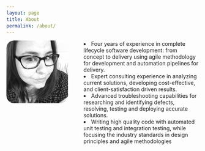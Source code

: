 ```yaml
---
layout: page
title: About
permalink: /about/
---
```


<div>
    <div style="float:left; max-width:40%;">
        <img src="/img/charlene.jpg" style="max-width:80%; height:auto; border:1px solid #; -webkit-border-radius: 20px; -moz-border-radius: 20px; border-radius: 20px;"> 
    </div>
    <div style="float:left; max-width:60%;">
       <li>Four years of experience in complete lifecycle software development: from concept to delivery using agile methodology for development and automation pipelines for delivery.</li>
        <li>Expert consulting experience in analyzing current solutions, developing cost-effective, and client-satisfaction driven results.</li>
        <li>Advanced troubleshooting capabilities for researching and identifying defects, resolving, testing and deploying accurate solutions.</li>
        <li>Writing high quality code with automated unit testing and integration testing, while focusing the industry standards in design principles and agile methodologies</li>
    </div>
</div>

<div class="w3-twothird">
    
      <div class="w3-container w3-card w3-white w3-margin-bottom">
        <h2 class="w3-text-grey w3-padding-16"><i class="fa fa-suitcase fa-fw w3-margin-right w3-xxlarge w3-text-teal"></i>Work Experience</h2>
        <div class="w3-container">
          <h4 class="w3-opacity"><b>Software Developer / INTL FCStone, Inc.</b></h4>
          <h5 class="w3-text-teal"><i class="fa fa-calendar fa-fw w3-margin-right"></i>May 2017 - <span class="w3-tag w3-teal w3-round">Current</span></h5>
          <p>As a software developer with INTL FCStone I worked on a team of 4 developers to maintain an ASP.NET C# web application which assisted Financial Representatives in making trade transactions and comparing trends over time. In maintaining this application I implemented changes to correct bugs and add in new features to the website.</p>
          <hr>
        </div>
        <div class="w3-container">
          <h4 class="w3-opacity"><b>Analyst II / CTS</b></h4>
          <h5 class="w3-text-teal"><i class="fa fa-calendar fa-fw w3-margin-right"></i>June 2016 - May 2017</h5>
          <p>I moved to Birmingham to lead a new client engagement, which would be a small team of 2 – 3 developers working at the client’s site on a Content Management solution for a nuclear plant. I completed a full analysis of the solution and designed changes for issues or enhancements requested by the client. As the technical lead for the project, I have managed the project tasks and the expectations of the client and the CTS portfolio director. I have communicated needs for our team when they arose and successfully managed time for my team. In addition to managing the engagement I implemented changes to the many micro-services using PL\SQL, C#, ASP.NET, SSIS and SSRS.</p>
          <hr>
        </div>
        <div class="w3-container">
          <h4 class="w3-opacity"><b>Analyst I / CTS</b></h4>
          <h5 class="w3-text-teal"><i class="fa fa-calendar fa-fw w3-margin-right"></i>June 2015 - June 2016</h5>
          <p>I worked on the Application Support team and worked on a multitude of engagements as a consultant for the standing software solutions of the clients. The most notable of the projects that I worked on was a SharePoint 2013 application which allowed users to create templates for Excel files so that information could be imported into the system. I developed solutions to bugs and implemented feature requests in the SharePoint application, using .NET and C#.</p><br>
       <hr>
       </div>
        <div class="w3-container">
          <h4 class="w3-opacity"><b>Software Developer / ArchPatent</b></h4>
          <h5 class="w3-text-teal"><i class="fa fa-calendar fa-fw w3-margin-right"></i>October 2012 - May 2015</h5>
          <p>I assisted in developing a Patent Searching solution Web API in a Ruby on Rails framework. Aspects of this was a web crawler which pulled new patent data and files from the US Patent Office sites, and a user interface for adding additional licenses for the API. I also assisted the company with establishing an issues and requests tracking system and software logging practices.</p><br>
       
       </div>
      </div>
      
      <div class="w3-container w3-card w3-white">
        <h2 class="w3-text-grey w3-padding-16"><i class="fa fa-certificate fa-fw w3-margin-right w3-xxlarge w3-text-teal"></i>Education</h2>
        <div class="w3-container">
          <h4 class="w3-opacity"><b>University of South Alabama</b></h4>
          <h5 class="w3-text-teal"><i class="fa fa-calendar fa-fw w3-margin-right"></i>May 2015</h5>
          <p>Computer Science, B.S.</p>
          <hr>
        </div>

    <!-- End Right Column -->
    </div>
    
    <div>
        <a href="/Charlene R Coffman.pdf" download >Download a copy of my resume here</a>
    </div>

